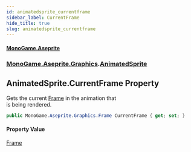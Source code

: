 ```yaml
---
id: animatedsprite_currentframe
sidebar_label: CurrentFrame
hide_title: true
slug: animatedsprite_currentframe
---
```

#### [MonoGame.Aseprite](index 'index')
### [MonoGame.Aseprite.Graphics](monogame_aseprite_graphics 'MonoGame.Aseprite.Graphics').[AnimatedSprite](animatedsprite 'MonoGame.Aseprite.Graphics.AnimatedSprite')
## AnimatedSprite.CurrentFrame Property
Gets the current [Frame](frame 'MonoGame.Aseprite.Graphics.Frame') in the animation that  
is being rendered.  
```csharp
public MonoGame.Aseprite.Graphics.Frame CurrentFrame { get; set; }
```
#### Property Value
[Frame](frame 'MonoGame.Aseprite.Graphics.Frame')  
